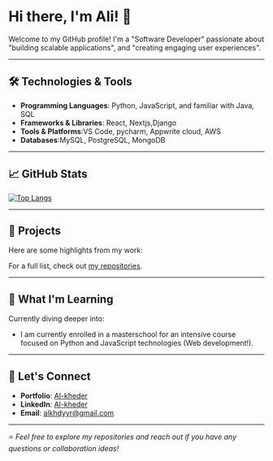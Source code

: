 # Hi there, I'm Ali! 👋

Welcome to my GitHub profile! I'm a "Software Developer" passionate about "building scalable applications", and "creating engaging user experiences".

---

## 🛠️ Technologies & Tools

- **Programming Languages**: Python, JavaScript, and familiar with Java, SQL 
- **Frameworks & Libraries**: React, Nextjs,Django
- **Tools & Platforms**:VS Code, pycharm, Appwrite cloud, AWS
- **Databases**:MySQL, PostgreSQL, MongoDB

---

## 📈 GitHub Stats


[![Top Langs](https://github-readme-stats.vercel.app/api/top-langs/?username=al-kheder&layout=compact&theme=radical)](https://github.com/al-kheder)

---

## 🚀 Projects

Here are some highlights from my work:

For a full list, check out [my repositories](https://github.com/al-kheder?tab=repositories).

---

## 🌱 What I'm Learning

Currently diving deeper into:

- I am currently enrolled in a masterschool for an intensive course focused on Python and JavaScript technologies (Web development!).

---

## 💬 Let's Connect

- **Portfolio**: [Al-kheder](https://aliportfolie.netlify.app/#home)
- **LinkedIn**: [Al-kheder](https://www.linkedin.com/in/ali-al-kheder)
- **Email**: [alkhdyyr@gmail.com](mailto:yourname@example.com)


---

⭐️ *Feel free to explore my repositories and reach out if you have any questions or collaboration ideas!*
